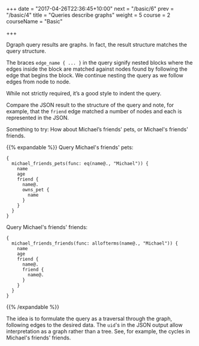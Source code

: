+++
date = "2017-04-26T22:36:45+10:00"
next = "/basic/6"
prev = "/basic/4"
title = "Queries describe graphs"
weight = 5
course = 2
courseName = "Basic"

+++

Dgraph query results are graphs. In fact, the result structure matches the query
structure.

The braces `edge_name { ... }` in the query signify nested blocks where the
edges inside the block are matched against nodes found by following the edge
that begins the block. We continue nesting the query as we follow edges from
node to node.

While not strictly required, it’s a good style to indent the query.

Compare the JSON result to the structure of the query and note, for example,
that the `friend` edge matched a number of nodes and each is represented in the
JSON.

Something to try: How about Michael’s friends' pets, or Michael's friends'
friends.

{{% expandable %}} Query Michael's friends' pets:

```
{
  michael_friends_pets(func: eq(name@., "Michael")) {
    name
    age
    friend {
      name@.
      owns_pet {
        name
      }
    }
  }
}
```

Query Michael's friends' friends:

```
{
  michael_friends_friends(func: allofterms(name@., "Michael")) {
    name
    age
    friend {
      name@.
      friend {
        name@.
      }
    }
  }
}
```

{{% /expandable %}}

The idea is to formulate the query as a traversal through the graph, following
edges to the desired data. The `uid`'s in the JSON output allow interpretation
as a graph rather than a tree. See, for example, the cycles in Michael's
friends' friends.
